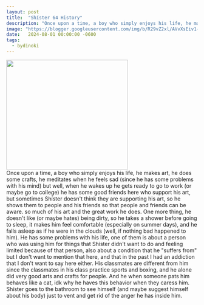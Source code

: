 ```yaml
---
layout: post
title:  "Shíster 64 History"
description: "Once upon a time, a boy who simply enjoys his life, he makes art, he does some crafts, he meditates when he feels sad (since he has some problems with his mind) but well, when he wakes up he gets ready to go to work..."
image: "https://blogger.googleusercontent.com/img/b/R29vZ2xl/AVvXsEiv1-gyrEoA7MxmbNaGGzlc35BSxOTrr4Ff-JGB7RZH2_DPdnNF65jvbaq4MtrXQDGiuncKv0Pog7Q4_DIrBYjcLgGp5uDktFQ61F21-PEEiSy0zgZUTvlUWiYGzjP-el_h3qqnr6oS_X0IyunX6YZ1ll65QurojovkXAo7ZrI4u48_ZE5jK6nORgUgBFZE/s320/315%20sin%20t%C3%ADtulo.jpg"
date:   2024-08-01 00:00:00 -0600
tags: 
  - bydinoki
---
```

<p></p>
<div class="separator" style="clear: both; text-align: left;"><a href="https://blogger.googleusercontent.com/img/b/R29vZ2xl/AVvXsEiv1-gyrEoA7MxmbNaGGzlc35BSxOTrr4Ff-JGB7RZH2_DPdnNF65jvbaq4MtrXQDGiuncKv0Pog7Q4_DIrBYjcLgGp5uDktFQ61F21-PEEiSy0zgZUTvlUWiYGzjP-el_h3qqnr6oS_X0IyunX6YZ1ll65QurojovkXAo7ZrI4u48_ZE5jK6nORgUgBFZE/s320/315%20sin%20t%C3%ADtulo.jpg"><img border="0" data-original-height="1200" data-original-width="1328" height="289" src="https://blogger.googleusercontent.com/img/b/R29vZ2xl/AVvXsEiv1-gyrEoA7MxmbNaGGzlc35BSxOTrr4Ff-JGB7RZH2_DPdnNF65jvbaq4MtrXQDGiuncKv0Pog7Q4_DIrBYjcLgGp5uDktFQ61F21-PEEiSy0zgZUTvlUWiYGzjP-el_h3qqnr6oS_X0IyunX6YZ1ll65QurojovkXAo7ZrI4u48_ZE5jK6nORgUgBFZE/s320/315%20sin%20t%C3%ADtulo.jpg" width="320" /></a></div><div></div>Once upon a time, a boy who simply enjoys his life, he makes art, he does some crafts, he meditates when he feels sad (since he has some problems with his mind) but well, when he wakes up he gets ready to go to work (or maybe go to college) he has some good friends here who support his art, but sometimes Shíster doesn't think they are supporting his art, so he shows them to people and his friends so that people and friends can be aware. so much of his art and the great work he does. One more thing, he doesn't like (or maybe hates) being dirty, so he takes a shower before going to sleep, it makes him feel comfortable (especially on summer days), and he falls asleep as if he were in the clouds (well, if nothing bad happened to him). He has some problems with his life, one of them is about a person who was using him for things that Shíster didn't want to do and feeling limited because of that person, also about a condition that he "suffers from" but I don't want to mention that here, and that in the past I had an addiction that I don't want to say here either. His classmates are different from him since the classmates in his class practice sports and boxing, and he alone did very good arts and crafts for people. And he when someone pats him behaves like a cat, idk why he haves this behavior when they caress him. Shíster goes to the bathroom to see himself (and maybe suggest himself about his body) just to vent and get rid of the anger he has inside him.
